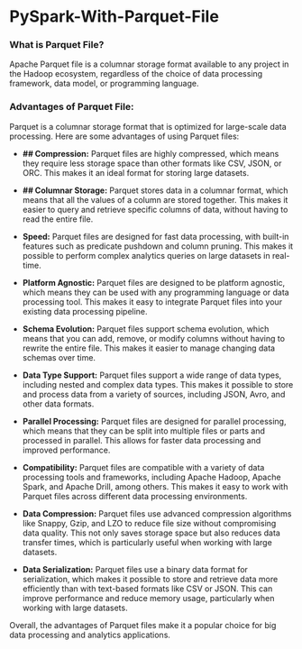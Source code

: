 # PySpark-With-Parquet-File
### What is Parquet File?
Apache Parquet file is a columnar storage format available to any project in the Hadoop ecosystem, regardless of the choice of data processing framework, data model, or programming language.

### Advantages of Parquet File:
Parquet is a columnar storage format that is optimized for large-scale data processing. Here are some advantages of using Parquet files:

* **## Compression:** Parquet files are highly compressed, which means they require less storage space than other formats like CSV, JSON, or ORC. This makes it an ideal format for storing large datasets.

* **## Columnar Storage:** Parquet stores data in a columnar format, which means that all the values of a column are stored together. This makes it easier to query and retrieve specific columns of data, without having to read the entire file.

* **Speed:** Parquet files are designed for fast data processing, with built-in features such as predicate pushdown and column pruning. This makes it possible to perform complex analytics queries on large datasets in real-time.

* **Platform Agnostic:** Parquet files are designed to be platform agnostic, which means they can be used with any programming language or data processing tool. This makes it easy to integrate Parquet files into your existing data processing pipeline.

* **Schema Evolution:** Parquet files support schema evolution, which means that you can add, remove, or modify columns without having to rewrite the entire file. This makes it easier to manage changing data schemas over time.

* **Data Type Support:** Parquet files support a wide range of data types, including nested and complex data types. This makes it possible to store and process data from a variety of sources, including JSON, Avro, and other data formats.

* **Parallel Processing:** Parquet files are designed for parallel processing, which means that they can be split into multiple files or parts and processed in parallel. This allows for faster data processing and improved performance.

* **Compatibility:** Parquet files are compatible with a variety of data processing tools and frameworks, including Apache Hadoop, Apache Spark, and Apache Drill, among others. This makes it easy to work with Parquet files across different data processing environments.

* **Data Compression:** Parquet files use advanced compression algorithms like Snappy, Gzip, and LZO to reduce file size without compromising data quality. This not only saves storage space but also reduces data transfer times, which is particularly useful when working with large datasets.

* **Data Serialization:** Parquet files use a binary data format for serialization, which makes it possible to store and retrieve data more efficiently than with text-based formats like CSV or JSON. This can improve performance and reduce memory usage, particularly when working with large datasets.

Overall, the advantages of Parquet files make it a popular choice for big data processing and analytics applications.
